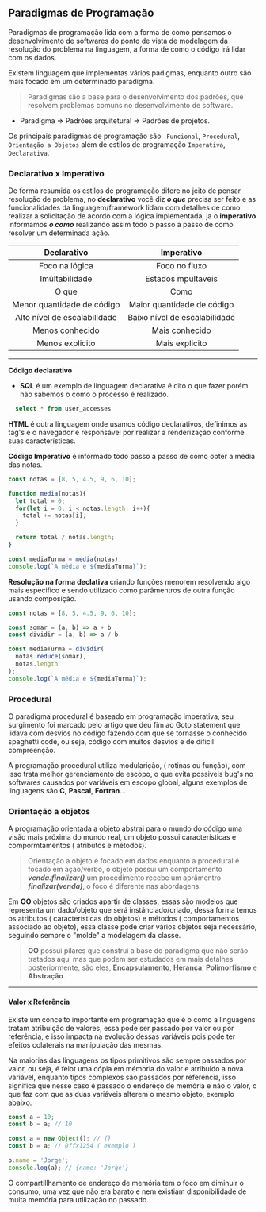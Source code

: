 ## Paradigmas de Programação

Paradigmas de programação lida com a forma de como pensamos o desenvolvimento de softwares do ponto de vista de modelagem da resolução do problema na linguagem, a forma de como o código irá lidar com os dados. 

Existem linguagem que implementas vários padigmas, enquanto outro são mais focado em um determinado paradigma.

> Paradigmas são a base para o desenvolvimento dos padrões, que resolvem problemas comuns no desenvolvimento de software.

- Paradigma => Padrões arquitetural => Padrões de projetos.

Os principais paradigmas de programação são ` Funcional`, `Procedural`, `Orientação a Objetos` além de estilos de programação `Imperativa`, `Declarativa`.

### Declarativo x Imperativo
De forma resumida os estilos de programação difere no jeito de pensar resolução de problema, no **declarativo** você diz ***o que*** precisa ser feito e as funcionalidades da linguagem/framework lidam com detalhes de como realizar a solicitação de acordo com a lógica implementada, ja o **imperativo** informamos ***o como*** realizando assim todo o passo a passo de como resolver um determinada ação.

| Declarativo | Imperativo
| :------: | :-------:
|  Foco na lógica    | Foco no fluxo
|  Imúltabilidade    | Estados mpultaveis
|  O que    | Como
|  Menor quantidade de código   | Maior quantidade de código
|  Alto nível de escalabilidade   | Baixo nível de escalabilidade
|  Menos conhecido | Mais conhecido
|  Menos explicito | Mais explicito

---
**Código declarativo**
- **SQL** é um exemplo de linguagem declarativa é dito o que fazer porém não sabemos o como o processo é realizado.
  
```sql
  select * from user_accesses
```

**HTML** é outra linguagem onde usamos código declarativos, definimos as tag's e o navegador é responsável por realizar a renderização conforme suas características.

**Código Imperativo** é informado todo passo a passo de como obter a média das notas.

```js
const notas = [8, 5, 4.5, 9, 6, 10];

function media(notas){
  let total = 0;
  for(let i = 0; i < notas.length; i++){
    total += notas[i];
  }

  return total / notas.length;
}

const mediaTurma = media(notas);
console.log(`A média é ${mediaTurma}`);
```
**Resolução na forma declativa** criando funções menorem resolvendo algo mais especifico e sendo utilizado como parâmentros de outra função usando composição.

```js
const notas = [8, 5, 4.5, 9, 6, 10];

const somar = (a, b) => a + b
const dividir = (a, b) => a / b

const mediaTurma = dividir(
  notas.reduce(somar),
  notas.length
);
console.log(`A média é ${mediaTurma}`);
```
### Procedural
O paradigma procedural é baseado em programação imperativa, seu surgimento foi marcado pelo artigo que deu fim ao Goto statement que lidava com desvios no código fazendo com que se tornasse o conhecido spaghetti code, ou seja, código com muitos desvios e de dificil compreenção.

A programação procedural utiliza modularição, ( rotinas ou função), com isso trata melhor gerenciamento de escopo, o que evita possiveis bug's no softwares causados por variáveis em escopo global, alguns exemplos de linguagens são **C**, **Pascal**, **Fortran**...

### Orientação a objetos
A programação orientada a objeto abstrai para o mundo do código uma visão mais próxima do mundo real, um objeto possui características e compormtamentos ( atributos e métodos).

>Orientação a objeto é focado em dados enquanto a procedural é focado em ação/verbo, o objeto possui um comportamento ***venda.finalizar()*** um procedimento recebe um aprâmentro ***finalizar(venda)***, o foco é diferente nas abordagens. 

Em **OO** objetos são criados apartir de classes, essas são modelos que representa um dado/objeto que será instânciado/criado, dessa forma temos os atributos ( características do objetos) e métodos ( comportamentos associado ao objeto), essa classe pode criar vários objetos seja necessário, seguindo sempre o "molde" a modelagem da classe.

> **OO** possui pilares que construi a base do paradigma que não serão tratados aqui mas que podem ser estudados em mais detalhes posteriormente, são eles, **Encapsulamento**, **Herança**, **Polimorfismo** e **Abstração**.

---
#### Valor x Referência
Existe um conceito importante em programação que é o como a linguagens tratam atribuição de valores, essa pode ser passado por valor ou por referência, e isso impacta na evolução dessas variáveis pois pode ter efeitos colaterais na manipulação das mesmas.

Na maiorias das linguagens os tipos primitivos são sempre passados por valor, ou seja, é feiot uma cópia em mémoria do valor e atribuido a nova variável, enquanto tipos complexos são passados por referência, isso significa que nesse caso é passado o endereço de memória e não o valor, o que faz com que as duas variáveis alterem o mesmo objeto, exemplo abaixo.

  ```js
  const a = 10;
  const b = a; // 10

  const a = new Object(); // {}
  const b = a; // 0ffx1254 ( exemplo )

  b.name = 'Jorge';
  console.log(a); // {name: 'Jorge'}
  ```

O compartillhamento de endereço de memória tem o foco em diminuir o consumo, uma vez que não era barato e nem existiam disponibilidade de muita memória para utilização no passado.













